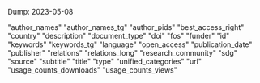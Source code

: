 Dump: 2023-05-08

"author_names"
"author_names_tg"
"author_pids"
"best_access_right"
"country"
"description"
"document_type"
"doi"
"fos"
"funder"
"id"
"keywords"
"keywords_tg"
"language"
"open_access"
"publication_date"
"publisher"
"relations"
"relations_long"
"research_community"
"sdg"
"source"
"subtitle"
"title"
"type"
"unified_categories"
"url"
"usage_counts_downloads"
"usage_counts_views"

